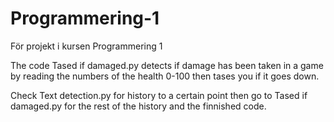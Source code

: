# Programmering-1
För projekt i kursen Programmering 1

The code Tased if damaged.py detects if damage has been taken in a game by reading the numbers of the health 0-100 then tases you if it goes down.

Check Text detection.py for history to a certain point then go to Tased if damaged.py for the rest of the history and the finnished code.
